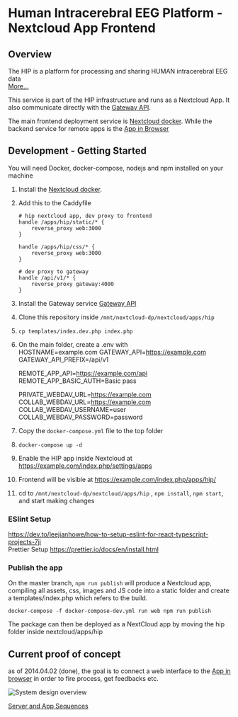 # Human Intracerebral EEG Platform - Nextcloud App Frontend
## Overview
The HIP is a platform for processing and sharing HUMAN intracerebral EEG data  
[More...](https://www.humanbrainproject.eu/en/medicine/human-intracerebral-eeg-platform/)

This service is part of the HIP infrastructure and runs as a Nextcloud App. It also communicate directly with the [Gateway API](https://github.com/HIP-infrastructure/gateway).  

The main frontend deployment service is [Nextcloud docker](https://github.com/HIP-infrastructure/nextcloud-docker).
While the backend service for remote apps is the [App in Browser](https://github.com/HIP-infrastructure/app-in-browser)  

## Development - Getting Started

You will need Docker, docker-compose, nodejs and npm installed on your machine

1. Install the [Nextcloud docker](https://github.com/HIP-infrastructure/nextcloud-docker).
2. Add this to the Caddyfile

    ```
    # hip nextcloud app, dev proxy to frontend
    handle /apps/hip/static/* {
        reverse_proxy web:3000
    }

    handle /apps/hip/css/* {
        reverse_proxy web:3000
    }

    # dev proxy to gateway
    handle /api/v1/* {
        reverse_proxy gateway:4000
    }
    ```

3. Install the Gateway service [Gateway API](https://github.com/HIP-infrastructure/gateway)
4. Clone this repository inside `/mnt/nextcloud-dp/nextcloud/apps/hip`
5. `cp templates/index.dev.php index.php`
6. On the main folder, create a .env with   
    HOSTNAME=example.com
    GATEWAY_API=https://example.com
    GATEWAY_API_PREFIX=/api/v1

    REMOTE_APP_API=https://example.com/api
    REMOTE_APP_BASIC_AUTH=Basic pass

    PRIVATE_WEBDAV_URL=https://example.com
    COLLAB_WEBDAV_URL=https://example.com
    COLLAB_WEBDAV_USERNAME=user
    COLLAB_WEBDAV_PASSWORD=password
7. Copy the `docker-compose.yml` file to the top folder
8. `docker-compose up -d`
9. Enable the HIP app inside Nextcloud at https://example.com/index.php/settings/apps
10. Frontend will be visible at https://example.com/index.php/apps/hip/
12. cd to `/mnt/nextcloud-dp/nextcloud/apps/hip` , `npm install`, `npm start`, and start making changes


### ESlint Setup
https://dev.to/leejianhowe/how-to-setup-eslint-for-react-typescript-projects-7ji  
Prettier Setup
https://prettier.io/docs/en/install.html

### Publish the app 
On the master branch, `npm run publish` will produce a  Nextcloud app, compiling all assets, css, images and JS code into a static folder and create a templates/index.php which refers to the build. 

`docker-compose -f docker-compose-dev.yml run web npm run publish`

The package can then be deployed as a NextCloud app by moving the hip folder inside nextcloud/apps/hip

## Current proof of concept

as of 2014.04.02 (done), the goal is to connect a web interface to the [App in browser](https://github.com/HIP-infrastructure/app-in-browser) in order to fire process, get feedbacks etc.

![System design overview](./doc/2021.04.02-microservice.png 'System design overview')

[Server and App Sequences](https://xstate.js.org/viz/?gist=5390ee0dbd82b6c12d9c1c3b5d542837)
